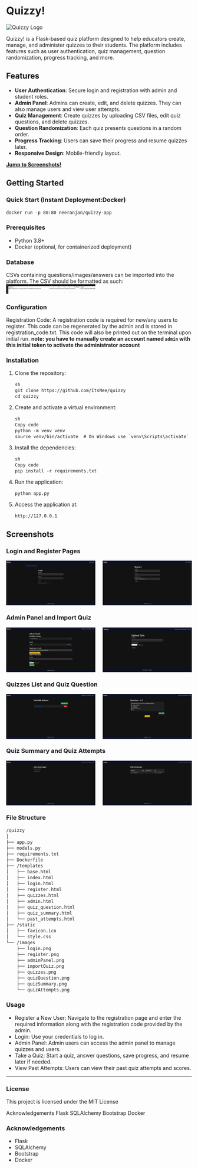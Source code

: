 # Quizzy!
<img src="static/favicon.ico" alt="Quizzy Logo" width="32" height="32">

Quizzy! is a Flask-based quiz platform designed to help educators create, manage, and administer quizzes to their students. The platform includes features such as user authentication, quiz management, question randomization, progress tracking, and more.

## Features

- **User Authentication**: Secure login and registration with admin and student roles.
- **Admin Panel**: Admins can create, edit, and delete quizzes. They can also manage users and view user attempts.
- **Quiz Management**: Create quizzes by uploading CSV files, edit quiz questions, and delete quizzes.
- **Question Randomization**: Each quiz presents questions in a random order.
- **Progress Tracking**: Users can save their progress and resume quizzes later.
- **Responsive Design**: Mobile-friendly layout.

[__Jump to Screenshots!__](#screenshots)

## Getting Started

### Quick Start (Instant Deployment:Docker)

```
docker run -p 80:80 neeranjan/quizzy-app
```

### Prerequisites

- Python 3.8+
- Docker (optional, for containerized deployment)

### Database
CSVs containing questions/images/answers can be imported into the platform. The CSV should be formatted as such:
<img src="images/exampleCsv.png" alt="Login Page" style="max-width: 48%; height: auto;">

### Configuration
Registration Code: A registration code is required for new/any users to register. This code can be regenerated by the admin and is stored in registration_code.txt. This code will also be printed out on the terminal upon initial run.
__note: you have to manually create an account named `admin` with this initial token to activate the administrator account__

### Installation

1. Clone the repository:

   ```
   sh
   git clone https://github.com/ItsNee/quizzy
   cd quizzy
   ```

2. Create and activate a virtual environment:

    ```
    sh
    Copy code
    python -m venv venv
    source venv/bin/activate  # On Windows use `venv\Scripts\activate`
    ```

3. Install the dependencies:

    ```
    sh
    Copy code
    pip install -r requirements.txt
    ```

4. Run the application:

    ```
    python app.py
    ```

5. Access the application at:

    ```
    http://127.0.0.1
    ```

## Screenshots

### Login and Register Pages
<div style="display: flex; justify-content: space-between;">
    <img src="images/login.png" alt="Login Page" style="max-width: 48%; height: auto;">
    <img src="images/register.png" alt="Register Page" style="max-width: 48%; height: auto;">
</div>

### Admin Panel and Import Quiz
<div style="display: flex; justify-content: space-between;">
    <img src="images/adminPanel.png" alt="Admin Panel" style="max-width: 48%; height: auto;">
    <img src="images/importQuiz.png" alt="Import Quiz" style="max-width: 48%; height: auto;">
</div>

### Quizzes List and Quiz Question
<div style="display: flex; justify-content: space-between;">
    <img src="images/quizzes.png" alt="Quizzes List" style="max-width: 48%; height: auto;">
    <img src="images/quizQuestion.png" alt="Quiz Question" style="max-width: 48%; height: auto;">
</div>

### Quiz Summary and Quiz Attempts
<div style="display: flex; justify-content: space-between;">
    <img src="images/quizSummary.png" alt="Quiz Summary" style="max-width: 48%; height: auto;">
    <img src="images/quizAttempts.png" alt="Quiz Attempts" style="max-width: 48%; height: auto;">
</div>

### File Structure
```
/quizzy
│
├── app.py
├── models.py
├── requirements.txt
├── Dockerfile
├── /templates
│   ├── base.html
│   ├── index.html
│   ├── login.html
│   ├── register.html
│   ├── quizzes.html
│   ├── admin.html
│   ├── quiz_question.html
│   ├── quiz_summary.html
│   └── past_attempts.html
├── /static
│   ├── favicon.ico
│   └── style.css
└── /images
    ├── login.png
    ├── register.png
    ├── adminPanel.png
    ├── importQuiz.png
    ├── quizzes.png
    ├── quizQuestion.png
    ├── quizSummary.png
    └── quizAttempts.png
```

### Usage
- Register a New User: Navigate to the registration page and enter the required information along with the registration code provided by the admin.
- Login: Use your credentials to log in.
- Admin Panel: Admin users can access the admin panel to manage quizzes and users.
- Take a Quiz: Start a quiz, answer questions, save progress, and resume later if needed.
- View Past Attempts: Users can view their past quiz attempts and scores.

---

### License
This project is licensed under the MIT License

Acknowledgements
Flask
SQLAlchemy
Bootstrap
Docker

### Acknowledgements
- Flask
- SQLAlchemy
- Bootstrap
- Docker